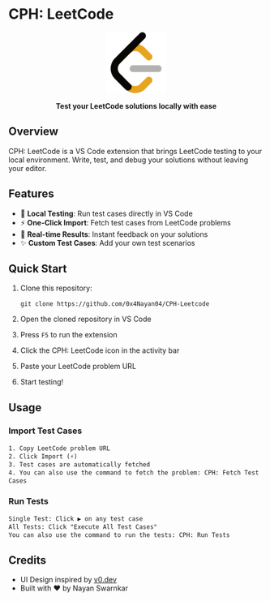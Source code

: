 # CPH: LeetCode

<div align="center">
  <img src="media/leetcode.webp" alt="CPH-LeetCode Logo" width="120">
  <p><strong>Test your LeetCode solutions locally with ease</strong></p>
</div>

## Overview

CPH: LeetCode is a VS Code extension that brings LeetCode testing to your local environment. Write, test, and debug your solutions without leaving your editor.

## Features

- 🚀 **Local Testing**: Run test cases directly in VS Code
- ⚡ **One-Click Import**: Fetch test cases from LeetCode problems
- 🎯 **Real-time Results**: Instant feedback on your solutions
- ✨ **Custom Test Cases**: Add your own test scenarios

## Quick Start

1. Clone this repository:

   ```
   git clone https://github.com/0x4Nayan04/CPH-Leetcode
   ```

2. Open the cloned repository in VS Code
3. Press `F5` to run the extension
4. Click the CPH: LeetCode icon in the activity bar
5. Paste your LeetCode problem URL
6. Start testing!

## Usage

### Import Test Cases

```
1. Copy LeetCode problem URL
2. Click Import (⚡)
3. Test cases are automatically fetched
4. You can also use the command to fetch the problem: CPH: Fetch Test Cases
```

### Run Tests

```
Single Test: Click ▶️ on any test case
All Tests: Click "Execute All Test Cases"
You can also use the command to run the tests: CPH: Run Tests
```

## Credits

- UI Design inspired by [v0.dev](https://v0.dev)
- Built with ❤️ by Nayan Swarnkar
